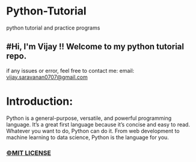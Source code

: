 # Python-Tutorial
python tutorial and practice programs

## #Hi, I'm Vijay !! Welcome to my python tutorial repo.
if any issues or error, feel free to contact me: 
  email: vijay.saravanan0707@gmail.com

# Introduction:
Python is a general-purpose, versatile, and powerful programming language. It’s a great first language because it’s concise and easy to read. Whatever you want to do, Python can do it. From web development to machine learning to data science, Python is the language for you.


### [<html>&copy;</html>MIT LICENSE](https://github.com/vijay0707/Python-Tutorial/blob/main/LICENSE)
